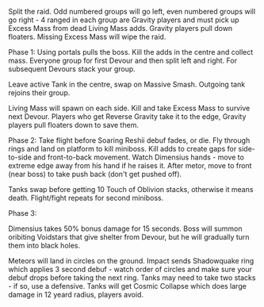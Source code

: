 Split the raid. Odd numbered groups will go left, even numbered groups will go right - 4 ranged in each group are Gravity players 
and must pick up Excess Mass from dead Living Mass adds. Gravity players pull down floaters. Missing Excess Mass will wipe the raid.

Phase 1: Using portals pulls the boss. Kill the adds in the centre and collect mass. Everyone group for first Devour and then split
left and right. For subsequent Devours stack your group.

Leave active Tank in the centre, swap on Massive Smash. Outgoing tank rejoins their group.

Living Mass will spawn on each side. Kill and take Excess Mass to survive next Devour. Players who get Reverse Gravity take it to the 
edge, Gravity players pull floaters down to save them.

Phase 2: Take flight before Soaring Reshii debuf fades, or die. Fly through rings and land on platform to kill miniboss. Kill adds
to create gaps for side-to-side and front-to-back movement. Watch Dimensius hands - move to extreme edge away from his hand if he
raises it. After metor, move to front (near boss) to take push back (don't get pushed off).

Tanks swap before getting 10 Touch of Oblivion stacks, otherwise it means death. Flight/fight repeats for second miniboss.

Phase 3:

Dimensius takes 50% bonus damage for 15 seconds. Boss will summon oribiting Voidstars that give shelter from Devour, but he will
gradually turn them into black holes.

Meteors will land in circles on the ground. Impact sends Shadowquake ring which applies 3 second debuf - watch order of circles
and make sure your debuf drops before taking the next ring. Tanks may need to take two stacks - if so, use a defensive. Tanks will
get Cosmic Collapse which does large damage in 12 yeard radius, players avoid.
